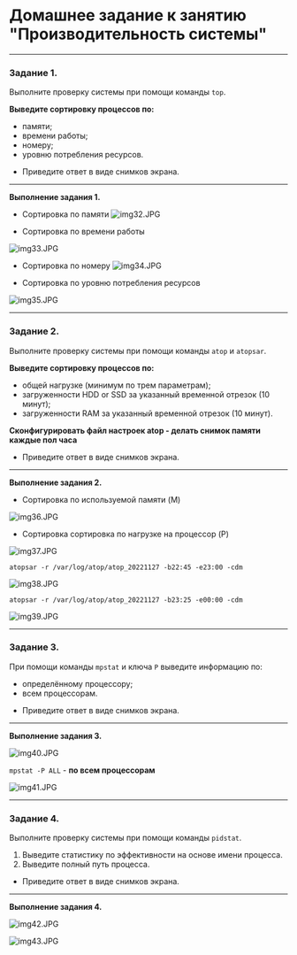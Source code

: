 # Домашнее задание к занятию "Производительность системы"

------

### Задание 1.

Выполните проверку системы при помощи команды `top`.

**Выведите сортировку процессов по:**

- памяти;
- времени работы;
- номеру;
- уровню потребления ресурсов.

* Приведите ответ в виде снимков экрана.


---

**Выполнение задания 1.**

* Сортировка по памяти
![img32.JPG](https://github.com/elekpow/netology/blob/main/linux-adm/images/img32.jpg)


* Сортировка по времени работы

![img33.JPG](https://github.com/elekpow/netology/blob/main/linux-adm/images/img33.jpg)



* Сортировка по номеру
![img34.JPG](https://github.com/elekpow/netology/blob/main/linux-adm/images/img34.jpg)


* Сортировка по уровню потребления ресурсов


![img35.JPG](https://github.com/elekpow/netology/blob/main/linux-adm/images/img35.jpg)


---

### Задание 2.

Выполните проверку системы при помощи команды `atop` и `atopsar`.

**Выведите сортировку процессов по:**

- общей нагрузке (минимум по трем параметрам);
- загруженности HDD or SSD за указанный временной отрезок (10 минут);
- загруженности RAM за указанный временной отрезок (10 минут).

**Сконфигурировать файл настроек atop - делать снимок памяти каждые пол часа**

* Приведите ответ в виде снимков экрана.


---

**Выполнение задания 2.**


* Сортировка по используемой памяти (M)

![img36.JPG](https://github.com/elekpow/netology/blob/main/linux-adm/images/img36.jpg)

* Сортировка сортировка по нагрузке на процессор (P)


![img37.JPG](https://github.com/elekpow/netology/blob/main/linux-adm/images/img37.jpg)

`atopsar -r /var/log/atop/atop_20221127 -b22:45 -e23:00 -cdm`


![img38.JPG](https://github.com/elekpow/netology/blob/main/linux-adm/images/img38.jpg)

 
`atopsar -r /var/log/atop/atop_20221127 -b23:25 -e00:00 -cdm`


![img39.JPG](https://github.com/elekpow/netology/blob/main/linux-adm/images/img39.jpg)



---


### Задание 3.

При помощи команды `mpstat` и ключа `P` выведите информацию по:

- определённому процессору;
- всем процессорам.

* Приведите ответ в виде снимков экрана.


---

**Выполнение задания 3.**


![img40.JPG](https://github.com/elekpow/netology/blob/main/linux-adm/images/img40.jpg)


`mpstat -P ALL` - **по всем процессорам**


![img41.JPG](https://github.com/elekpow/netology/blob/main/linux-adm/images/img41.jpg)


---

### Задание 4.

Выполните проверку системы при помощи команды `pidstat`.

1. Выведите статистику по эффективности на основе имени процесса.
2. Выведите полный путь процесса.

* Приведите ответ в виде снимков экрана.


---

**Выполнение задания 4.**


![img42.JPG](https://github.com/elekpow/netology/blob/main/linux-adm/images/img42.jpg)

![img43.JPG](https://github.com/elekpow/netology/blob/main/linux-adm/images/img43.jpg)


